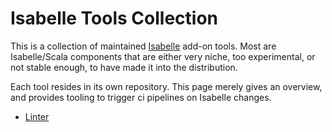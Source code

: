 # Isabelle Tools Collection
This is a collection of maintained [Isabelle](https://isabelle.in.tum.de) add-on tools.
Most are Isabelle/Scala components that are either very niche, too experimental,
or not stable enough, to have made it into the distribution.

Each tool resides in its own repository.
This page merely gives an overview,
and provides tooling to trigger ci pipelines on Isabelle changes.

- [Linter](https://github.com/isabelle-prover/isabelle-linter)